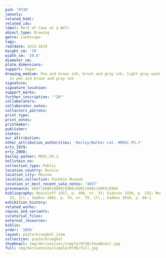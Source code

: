 ```yaml
---
pid: '9730'
janonly: 
related_html: 
related_ids: 
label: Herd of Cows at a Well
object_type: Drawing
genre: Landscape
tags: 
realdate: 1614-1619
height_cm: '19'
width_cm: '29.8'
diameter_cm: 
plate_dimensions: 
support: Paper
drawing_medium: Pen and brown ink, brush and gray ink, light gray wash, framing lines
  in pen and brown and gray ink
signature: 
signature_location: 
support_marks: 
further_inscription: '"28"'
collaborators: 
collaborator_notes: 
collectors_patrons: 
print_type: 
print_notes: 
printmaker: 
publisher: 
states: 
our_attribution: 
other_attribution_authorities: 'Bailey/Walker cat. #MOSC.PU.3'
ertz_1979: 
ertz_2008: 
bailey_walker: MOSC.PU.3
hollstein_no: 
collection_type: Public
location_country: Russia
location_city: Moscow
location_collection: Pushkin Museum
location_or_most_recent_sale_notes: '4657'
provenance: 6897|6898|6899|6900|6901|6902|6903|6904
bibliography: Massaloff 1917, p. 300, nr. 33; Sidorov 1930, p. 232; Moscow 1959, p.
  22, ill.; Sadkov 2001, p. 74, nr. 79, ill.; Sadkov 2010, p. 80-1
exhibition_history: 
related_works: 
copies_and_variants: 
curatorial_files: 
external_resources: 
biblio: 
order: '1056'
layout: pieterbrueghel_item
collection: pieterbrueghel
thumbnail: img/derivatives/simple/9730/thumbnail.jpg
full: img/derivatives/simple/9730/full.jpg
---
```

